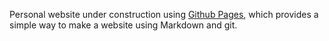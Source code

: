 Personal website under construction using [Github Pages](https://pages.github.com), which provides a simple way to make a
website using Markdown and git.
